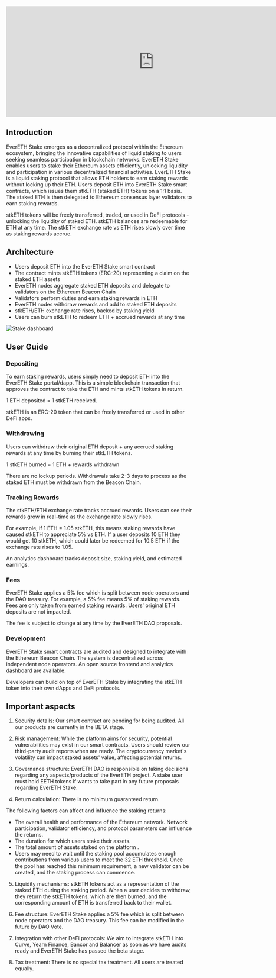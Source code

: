 <iframe width="800" height="300" src="https://www.youtube.com/embed/MSs3Fe71nUs?si=_X1vcFkUc27LVTsM" title="YouTube video player" frameborder="0" allow="accelerometer; autoplay; clipboard-write; encrypted-media; gyroscope; picture-in-picture; web-share" allowfullscreen></iframe>


## Introduction

EverETH Stake emerges as a decentralized protocol within the Ethereum ecosystem, bringing the innovative capabilities of liquid staking to users seeking seamless participation in blockchain networks. EverETH Stake enables users to stake their Ethereum assets efficiently, unlocking liquidity and participation in various decentralized financial activities.
EverETH Stake is a liquid staking protocol that allows ETH holders to earn staking rewards without locking up their ETH. Users deposit ETH into EverETH Stake smart contracts, which issues them stkETH (staked ETH) tokens on a 1:1 basis. The staked ETH is then delegated to Ethereum consensus layer validators to earn staking rewards.

stkETH tokens will be freely transferred, traded, or used in DeFi protocols - unlocking the liquidity of staked ETH. stkETH balances are redeemable for ETH at any time. The stkETH exchange rate vs ETH rises slowly over time as staking rewards accrue. 

## Architecture

- Users deposit ETH into the EverETH Stake smart contract  
- The contract mints stkETH tokens (ERC-20) representing a claim on the staked ETH assets
- EverETH nodes aggregate staked ETH deposits and delegate to validators on the Ethereum Beacon Chain 
- Validators perform duties and earn staking rewards in ETH
- EverETH nodes withdraw rewards and add to staked ETH deposits 
- stkETH/ETH exchange rate rises, backed by staking yield
- Users can burn stkETH to redeem ETH + accrued rewards at any time

![Stake dashboard](/assets/stake.png)

## User Guide

### Depositing 

To earn staking rewards, users simply need to deposit ETH into the EverETH Stake portal/dapp. This is a simple blockchain transaction that approves the contract to take the ETH and mints stkETH tokens in return.

1 ETH deposited = 1 stkETH received. 

stkETH is an ERC-20 token that can be freely transferred or used in other DeFi apps.

### Withdrawing

Users can withdraw their original ETH deposit + any accrued staking rewards at any time by burning their stkETH tokens. 

1 stkETH burned = 1 ETH + rewards withdrawn

There are no lockup periods. Withdrawals take 2-3 days to process as the staked ETH must be withdrawn from the Beacon Chain. 

### Tracking Rewards 

The stkETH/ETH exchange rate tracks accrued rewards. Users can see their rewards grow in real-time as the exchange rate slowly rises. 

For example, if 1 ETH = 1.05 stkETH, this means staking rewards have caused stkETH to appreciate 5% vs ETH. If a user deposits 10 ETH they would get 10 stkETH, which could later be redeemed for 10.5 ETH if the exchange rate rises to 1.05.

An analytics dashboard tracks deposit size, staking yield, and estimated earnings.

### Fees

EverETH Stake applies a 5% fee which is split between node operators and the DAO treasury. For example, a 5% fee means 5% of staking rewards. Fees are only taken from earned staking rewards. Users' original ETH deposits are not impacted. 

The fee is subject to change at any time by the EverETH DAO proposals.


### Development

EverETH Stake smart contracts are audited and designed to integrate with the Ethereum Beacon Chain. The system is decentralized across independent node operators. An open source frontend and analytics dashboard are available. 

Developers can build on top of EverETH Stake by integrating the stkETH token into their own dApps and DeFi protocols.

## Important aspects

1. Security details: Our smart contract are pending for being audited. All our products are currently in the BETA stage.

2. Risk management: While the platform aims for security, potential vulnerabilities may exist in our smart contracts. Users should review our third-party audit reports when are ready. The cryptocurrency market's volatility can impact staked assets' value, affecting potential returns.

3. Governance structure: EverETH DAO is responsible on taking decisions regarding any aspects/products of the EverETH project. A stake user must hold EETH tokens if wants to take part in any future proposals regarding EverETH Stake.

4. Return calculation: There is no minimum guaranteed return.

The following factors can affect and influence the staking returns:
- The overall health and performance of the Ethereum network. Network participation, validator efficiency, and protocol parameters can influence the returns.
- The duration for which users stake their assets.
- The total amount of assets staked on the platform .
- Users may need to wait until the staking pool accumulates enough contributions from various users to meet the 32 ETH threshold. Once the pool has reached this minimum requirement, a new validator can be created, and the staking process can commence.

5. Liquidity mechanisms: stkETH tokens act as a representation of the staked ETH during the staking period. When a user decides to withdraw, they return the stkETH tokens, which are then burned, and the corresponding amount of ETH is transferred back to their wallet.

6. Fee structure: EverETH Stake applies a 5% fee which is split between node operators and the DAO treasury. This fee can be modified in the future by DAO Vote.

7. Integration with other DeFi protocols: We aim to integrate stkETH into Curve, Yearn Finance, Bancor and Balancer as soon as we have audits ready and EverETH Stake has passed the beta stage.

8. Tax treatment: There is no special tax treatment. All users are treated equally.
